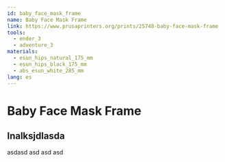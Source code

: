 ```yaml
---
id: baby_face_mask_frame
name: Baby Face Mask Frame
link: https://www.prusaprinters.org/prints/25748-baby-face-mask-frame
tools:
  - ender_3
  - adventure_3
materials:
  - esun_hips_natural_175_mm
  - esun_hips_black_175_mm
  - abs_esun_white_285_mm
lang: es
---
```


# Baby Face Mask Frame

## Inalksjdlasda

asdasd asd asd asd

